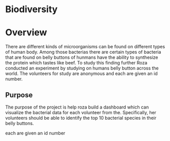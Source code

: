 # Biodiversity
# Overview 
There are different kinds of microorganisms can be found on different types of human body. Among those bacterias there are certain types of bacteria that are found on belly buttons of hunmans have the ability to synthesize the protein which tastes like beef. To study this finding further Roza conducted an experiment by studying on humans belly button across the world. The volunteers for study are anonymous and each are given an id number.

## Purpose 
The purpose of the project is help roza build a dashboard which can visualize the bacterial data for each volunteer from the. Specifically, her volunteers should be able to identify the top 10 bacterial species in their belly buttons. 



each are given an id number 
